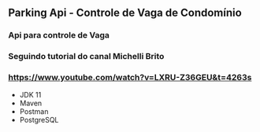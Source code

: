 ## Parking Api - Controle de Vaga de Condomínio

### Api para controle de Vaga

### Seguindo tutorial do canal Michelli Brito
### https://www.youtube.com/watch?v=LXRU-Z36GEU&t=4263s

- JDK 11
- Maven
- Postman
- PostgreSQL
